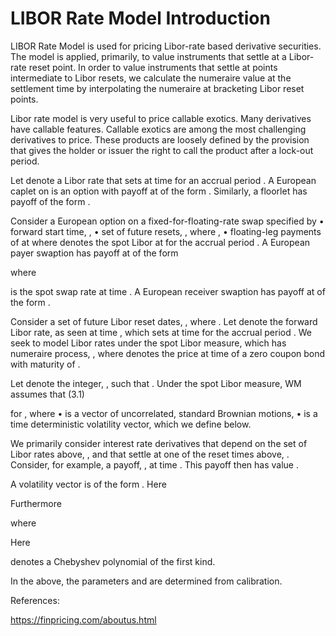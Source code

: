 # LIBOR Rate Model Introduction

LIBOR Rate Model is used for pricing Libor-rate based derivative securities. The model is applied, primarily, to value instruments that settle at a Libor-rate reset point.  In order to value instruments that settle at points intermediate to Libor resets, we calculate the numeraire value at the settlement time by interpolating the numeraire at bracketing Libor reset points. 

Libor rate model is very useful to price callable exotics. Many derivatives have callable features. Callable exotics are among the most challenging derivatives to price. These products are loosely defined by the provision that gives the holder or issuer the right to call the product after a lock-out period.

Let   denote a Libor rate that sets at time   for an accrual period  .  A European caplet on   is an option with payoff at   of the form
 .
Similarly, a floorlet has payoff of the form
 .

Consider a European option on a fixed-for-floating-rate swap specified by
•	forward start time,  ,
•	set of future resets,  , where  ,
•	floating-leg payments of   at  where   denotes the spot Libor at   for the accrual period  .
A European payer swaption has payoff at   of the form
 
where
 
is the spot swap rate at time  .  A European receiver swaption has payoff at   of the form
 .

Consider a set of future Libor reset dates,  , where  .  Let   denote the forward Libor rate, as seen at time  , which sets at time   for the accrual period  .     We seek to model Libor rates under the spot Libor measure, which has numeraire process,
 ,
where   denotes the price at time   of a zero coupon bond with maturity of  .  

Let   denote the integer,  , such that  .  Under the spot Libor measure, WM assumes that
	           		(3.1)

for  , where
•	   is a vector of uncorrelated, standard Brownian motions,
•	  is a time deterministic volatility vector, which we define below.

We primarily consider interest rate derivatives that depend on the set of Libor rates above,  , and that settle at one of the reset times above,  .  Consider, for example, a payoff,  , at time  .  This payoff then has value 
 .

A volatility vector is of the form
 .
Here
 

Furthermore
 
where
 

Here
 
denotes a Chebyshev polynomial of the first kind.

In the above, the parameters   and   are determined from calibration.

References:

https://finpricing.com/aboutus.html


